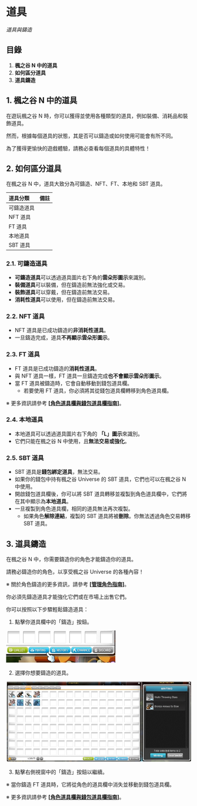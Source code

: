 # 道具
*道具與鑄造*

## 目錄
1.  **楓之谷 N 中的道具**
2.  **如何區分道具**
3.  **道具鑄造**
## 1. 楓之谷 N 中的道具

在遊玩楓之谷 N 時，你可以獲得並使用各種類型的道具，例如裝備、消耗品和裝飾道具。

然而，根據每個道具的狀態，其是否可以鑄造或如何使用可能會有所不同。

為了獲得更愉快的遊戲體驗，請務必查看每個道具的具體特性！

## 2. 如何區分道具

在楓之谷 N 中，道具大致分為可鑄造、NFT、FT、本地和 SBT 道具。

| 道具分類 | 備註 |
|:---|:---|
| 可鑄造道具 |  |
| NFT 道具 |  |
| FT 道具 |  |
| 本地道具 |  |
| SBT 道具 |  |

### 2.1. 可鑄造道具
*   **可鑄造道具**可以透過道具圖片右下角的**雲朵形圖示**來識別。
*   **裝備道具**可以裝備，但在鑄造前無法強化或交易。
*   **裝飾道具**可以穿戴，但在鑄造前無法交易。
*   **消耗性道具**可以使用，但在鑄造前無法交易。
### 2.2. NFT 道具
*   NFT 道具是已成功鑄造的**非消耗性道具**。
*   一旦鑄造完成，道具**不再顯示雲朵形圖示**。
### 2.3. FT 道具
*   FT 道具是已成功鑄造的**消耗性道具**。
*   與 NFT 道具一樣，FT 道具一旦鑄造完成**也不會顯示雲朵形圖示**。
*   當 FT 道具被鑄造時，它會自動移動到錢包道具欄。
    *   若要使用 FT 道具，你必須將其從錢包道具欄轉移到角色道具欄。

※ 更多資訊請參考 **\[**[**角色道具欄與錢包道具欄指南**](/msn-101/beginners-guide/item-and-equipment/character-inventory-and-wallet-inventory)**\]**。

### 2.4. 本地道具
*   本地道具可以透過道具圖片右下角的 **「L」圖示**來識別。
*   它們只能在楓之谷 N 中使用，且**無法交易或強化**。
### 2.5. SBT 道具
*   SBT 道具是**錢包綁定道具**，無法交易。
*   如果你的錢包中持有楓之谷 Universe 的 SBT 道具，它們也可以在楓之谷 N 中使用。
*   開啟錢包道具欄後，你可以將 SBT 道具轉移並複製到角色道具欄中，它們將在其中顯示為**本地道具**。
*   一旦複製到角色道具欄，相同的道具無法再次複製。
    *   如果角色**解除連結**，複製的 SBT 道具將被**刪除**。你無法透過角色交易轉移 SBT 道具。
## 3. 道具鑄造

在楓之谷 N 中，你需要鑄造你的角色才能鑄造你的道具。

請務必鑄造你的角色，以享受楓之谷 Universe 的各種內容！

※ 關於角色鑄造的更多資訊，請參考 **\[**[**管理角色指南**](/msn-101/beginners-guide/get-started/manage-character)**\]**。

你必須先鑄造道具才能強化它們或在市場上出售它們。

你可以按照以下步驟輕鬆鑄造道具：

1) 點擊你道具欄中的「鑄造」按鈕。

![](images/msn-101/beginners-guide/item-and-equipment/image_1747236271048_873.png)

2) 選擇你想要鑄造的道具。

![](images/msn-101/beginners-guide/item-and-equipment/image_1747236271048_290.png)

3) 點擊右側視窗中的「鑄造」按鈕以繼續。

※ 當你鑄造 FT 道具時，它將從角色的道具欄中消失並移動到錢包道具欄。

※ 更多資訊請參考 **\[**[**角色道具欄與錢包道具欄指南**](/msn-101/beginners-guide/item-and-equipment/character-inventory-and-wallet-inventory)**\]**。